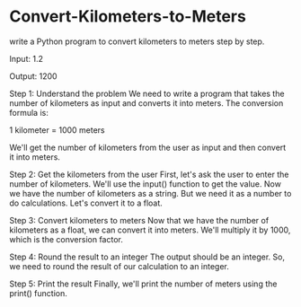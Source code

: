 # Convert-Kilometers-to-Meters

write a Python program to convert kilometers to meters step by step.

Input: 1.2

Output: 1200

Step 1: Understand the problem
We need to write a program that takes the number of kilometers as input and converts it into meters. The conversion formula is:

1 kilometer = 1000 meters

We'll get the number of kilometers from the user as input and then convert it into meters.

Step 2: Get the kilometers from the user
First, let's ask the user to enter the number of kilometers. We'll use the input() function to get the value.
Now we have the number of kilometers as a string. But we need it as a number to do calculations. Let's convert it to a float.

Step 3: Convert kilometers to meters
Now that we have the number of kilometers as a float, we can convert it into meters. We'll multiply it by 1000, which is the conversion factor.

Step 4: Round the result to an integer
The output should be an integer. So, we need to round the result of our calculation to an integer.

Step 5: Print the result
Finally, we'll print the number of meters using the print() function.
